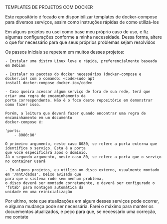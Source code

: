 TEMPLATES DE PROJETOS COM DOCKER

Este repositório é focado em disponibilizar templates de docker-compose para diversos serviços, assim como 
instruções rápidas de como utilizá-los

Em alguns projetos eu usei como base meu próprio caso de uso, e fiz algumas configurações conforme a minha 
necessidade. Dessa forma, altere o que for necessário para que seus próprios problemas sejam resolvidos

Os passos iniciais se repetem em muitos desses projetos:

    - Instalar uma distro Linux leve e rápida, preferencialmente baseada em Debian

    - Instalar os pacotes do docker necessários (docker-compose e docker.io) com o comando: <code>sudo apt 
    install docker-compose docker.io</code>

    - Caso queira acessar algum serviço de fora de sua rede, terá que criar uma regra de encaminhamento da 
    porta correspondente. Não é o foco deste repositório em demonstrar como fazer isso.

    Porém, a leitura que deverá fazer quando encontrar uma regra de encaminhamento em um documento 
    docker-compose é:

    'ports:
        - 8080:80'

    O primeiro argumento, neste caso 8080, se refere a porta externa que identifica o serviço. Esta é a porta 
    que você especificará após o domínio. 
    Já o segundo argumento, neste caso 80, se refere a porta que o serviço no container usará

    - Em alguns projetos, eu utilizo um disco externo, usualmente montado em '/mnt/dados'. Deixo avisado que 
    para que o sistema rode sem nenhum problema, 
    o disco deverá ser montado corretamente, e deverá ser configurado o 'fstab' para montagem automática da 
    unidade em uma reinicialização

Por ultimo, note que atualizações em algum desses serviços pode ocorrer, e alguma mudança pode ser necessária. 
Farei o máximo para manter os docuementos atualizados, e peço para que, se necessário uma correção, me contate
